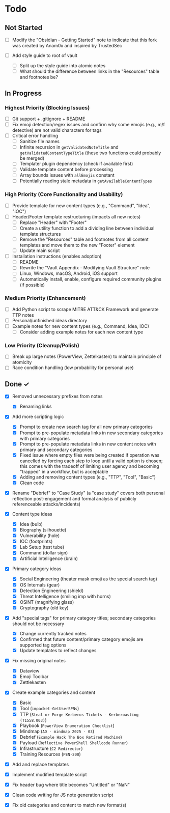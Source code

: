 # Todo

## Not Started

- [ ] Modify the "Obsidian - Getting Started" note to indicate that this fork was created by Anam0x and inspired by TrustedSec

- [ ] Add style guide to root of vault
  - [ ] Split up the style guide into atomic notes
  - [ ] What should the difference between links in the "Resources" table and footnotes be?

## In Progress

### Highest Priority (Blocking Issues)

- [ ] Git support + .gitignore + README
- [ ] Fix emoji detection/regex issues and confirm why some emojis (e.g., m/f detective) are not valid characters for tags
- [ ] Critical error handling
  - [ ] Sanitize file names
  - [ ] Infinite recursion in `getValidatedNoteTitle` and `getValidatedContentTypeTitle` (these two functions could probably be merged)
  - [ ] Templater plugin dependency (check if available first)
  - [ ] Validate template content before processing
  - [ ] Array bounds issues with `allEmojis` constant
  - [ ] Potentially reading stale metadata in `getAvailableContentTypes`

### High Priority (Core Functionality and Usability)

- [ ] Provide template for new content types (e.g., "Command", "Idea", "IOC")
- [ ] Header/Footer template restructuring (impacts all new notes)
  - [ ] Replace "Header" with "Footer"
  - [ ] Create a utility function to add a dividing line between individual template structures
  - [ ] Remove the "Resources" table and footnotes from all content templates and move them to the new "Footer" element
  - [ ] Update main script
- [ ] Installation instructions (enables adoption)
  - [ ] README
  - [ ] Rewrite the "Vault Appendix - Modifying Vault Structure" note
  - [ ] Linux, Windows, macOS, Android, iOS support
  - [ ] Automatically install, enable, configure required community plugins (if possible)

### Medium Priority (Enhancement)

- [ ] Add Python script to scrape MITRE ATT&CK Framework and generate TTP notes
- [ ] Personal/unfinished ideas directory
- [ ] Example notes for new content types (e.g., Command, Idea, IOC)
  - [ ] Consider adding example notes for each new content type

### Low Priority (Cleanup/Polish)

- [ ] Break up large notes (PowerView, Zettelkasten) to maintain principle of atomicity
- [ ] Race condition handling (low probability for personal use)

## Done ✓

- [x] Removed unnecessary prefixes from notes
  - [x] Renaming links

- [x] Add more scripting logic
  - [x] Prompt to create new search tag for all new primary categories
  - [x] Prompt to pre-populate metadata links in new secondary categories with primary categories
  - [x] Prompt to pre-populate metadata links in new content notes with primary and secondary categories
  - [x] Fixed issue where empty files were being created if operation was cancelled by forcing each step to loop until a valid option is chosen; this comes with the tradeoff of limiting user agency and becoming "trapped" in a workflow, but is acceptable
  - [x] Adding and removing content types (e.g., "TTP", "Tool", "Basic")
  - [x] Clean code

- [x] Rename "Debrief" to "Case Study" (a "case study" covers both personal reflection post-engagement and formal analysis of publicly referenceable attacks/incidents)

- [x] Content type ideas
  - [x] Idea (bulb)
  - [x] Biography (silhouette)
  - [x] Vulnerability (hole)
  - [x] IOC (footprints)
  - [x] Lab Setup (test tube)
  - [x] Command (dollar sign)
  - [x] Artificial Intelligence (brain)

- [x] Primary category ideas
  - [x] Social Engineering (theater mask emoji as the special search tag)
  - [x] OS Internals (gear)
  - [x] Detection Engineering (shield)
  - [x] Threat Intelligence (smiling imp with horns)
  - [x] OSINT (magnifying glass)
  - [x] Cryptography (old key)

- [x] Add "special tags" for primary category titles; secondary categories should not be necessary
  - [x] Change currently tracked notes
  - [x] Confirmed that future content/primary category emojis are supported tag options
  - [x] Update templates to reflect changes

- [x] Fix missing original notes
  - [x] Dataview
  - [x] Emoji Toolbar
  - [x] Zettlekasten

- [x] Create example categories and content
  - [x] Basic
  - [x] Tool (`impacket-GetUserSPNs`)
  - [x] TTP (`Steal or Forge Kerberos Tickets - Kerberoasting (T1558.003)`)
  - [x] Playbook (`PowerView Enumeration Checklist`)
  - [x] Mindmap (`AD - mindmap 2025 - 03`)
  - [x] Debrief (`Example Hack The Box Retired Machine`)
  - [x] Payload (`Reflective PowerShell Shellcode Runner`)
  - [x] Infrastructure (`C2 Redirector`)
  - [x] Training Resources (`PEN-200`)
- [x] Add and replace templates
- [x] Implement modified template script
- [x] Fix header bug where title becomes "Untitled" or "NaN"
- [x] Clean code writing for JS note generation script
- [x] Fix old categories and content to match new format(s)

